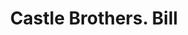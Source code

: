 ---
doi: 10.7916/D8JW9RW4
date_other: '1880'
date_other_textual: 1880-1889
form: printed ephemera
genre:
- Invoices
name:
- Castle Brothers
object_in_context_url: https://biggert.cul.columbia.edu/items/view/ave_biggert_00023
subject_hierarchical_geographic:
- San Francisco, California, United States
subject_name:
- Castle Brothers
title: Castle Brothers. Bill
sort_title: Castle Brothers. Bill
call_number: ave_biggert_00023
coordinates:
- 37.78333333333333,-122.41666666666667
pid: ave_biggert_00023
identifiers: ave_biggert_00023
canvas_id: ldpd:395298
permalink: "/items/ave_biggert_00023/"
layout: iiif-image-page
---